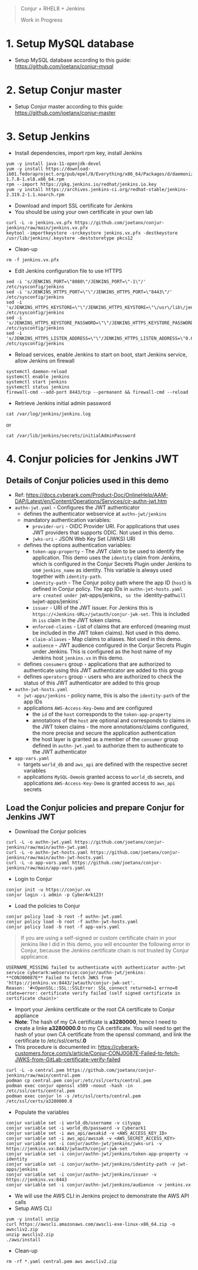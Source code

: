 > Conjur + RHEL8 + Jenkins
> 
> Work in Progress
# 1. Setup MySQL database
- Setup MySQL database according to this guide: https://github.com/joetanx/conjur-mysql
# 2. Setup Conjur master
- Setup Conjur master according to this guide: https://github.com/joetanx/conjur-master
# 3. Setup Jenkins
- Install dependencies, import rpm key, install Jenkins
```console
yum -y install java-11-openjdk-devel
yum -y install https://download-ib01.fedoraproject.org/pub/epel/8/Everything/x86_64/Packages/d/daemonize-1.7.8-1.el8.x86_64.rpm
rpm --import https://pkg.jenkins.io/redhat/jenkins.io.key
yum -y install https://archives.jenkins-ci.org/redhat-stable/jenkins-2.319.2-1.1.noarch.rpm
```
- Download and import SSL certificate for Jenkins
- You should be using your own certificate in your own lab
```console
curl -L -o jenkins.vx.pfx https://github.com/joetanx/conjur-jenkins/raw/main/jenkins.vx.pfx
keytool -importkeystore -srckeystore jenkins.vx.pfx -destkeystore /usr/lib/jenkins/.keystore -deststoretype pkcs12
```
- Clean-up
```console
rm -f jenkins.vx.pfx
```
- Edit Jenkins configuration file to use HTTPS
```console
sed -i 's/JENKINS_PORT=\"8080\"/JENKINS_PORT=\"-1\"/' /etc/sysconfig/jenkins
sed -i 's/JENKINS_HTTPS_PORT=\"\"/JENKINS_HTTPS_PORT=\"8443\"/' /etc/sysconfig/jenkins
sed -i 's/JENKINS_HTTPS_KEYSTORE=\"\"/JENKINS_HTTPS_KEYSTORE=\"\/usr\/lib\/jenkins\/.keystore\"/' /etc/sysconfig/jenkins
sed -i 's/JENKINS_HTTPS_KEYSTORE_PASSWORD=\"\"/JENKINS_HTTPS_KEYSTORE_PASSWORD=\"cyberark\"/' /etc/sysconfig/jenkins
sed -i 's/JENKINS_HTTPS_LISTEN_ADDRESS=\"\"/JENKINS_HTTPS_LISTEN_ADDRESS=\"0.0.0.0\"/' /etc/sysconfig/jenkins
```
- Reload services, enable Jenkins to start on boot, start Jenkins service, allow Jenkins on firewall
```console
systemctl daemon-reload
systemctl enable jenkins
systemctl start jenkins
systemctl status jenkins
firewall-cmd --add-port 8443/tcp --permanent && firewall-cmd --reload
```
- Retrieve Jenkins initial admin password
```console
cat /var/log/jenkins/jenkins.log
```
or
```console
cat /var/lib/jenkins/secrets/initialAdminPassword
```
# 4. Conjur policies for Jenkins JWT
## Details of Conjur policies used in this demo
- Ref: https://docs.cyberark.com/Product-Doc/OnlineHelp/AAM-DAP/Latest/en/Content/Operations/Services/cjr-authn-jwt.htm
- `authn-jwt.yaml` - Configures the JWT authenticator
  - defines the authenticator webservice at `authn-jwt/jenkins`
  - mandatory authentication variables:
    - `provider-uri` - OIDC Provider URI. For applications that uses JWT providers that supports ODIC. Not used in this demo.
    - `jwks-uri` - JSON Web Key Set (JWKS) URI
  - defines the options authentication variables:
    - `token-app-property` - The JWT claim to be used to identify the application. This demo uses the `identity` claim from Jenkins, which is configured in the Conjur Secrets Plugin under Jenkins to use `jenkins_name` as identity. This variable is always used together with `identity-path`. 
    - `identity-path` - The Conjur policy path where the app ID (`host`) is defined in Conjur policy. The app IDs in `authn-jet-hosts.yaml are created under `jwt-apps/jenkins`, so the `identity-path` will be `jwt-apps/jenkins`.
    - `issuer` - URI of the JWT issuer. For Jenkins this is `https://<Jenkins-URL>/jwtauth/conjur-jwk-set`. This is included in `iss` claim in the JWT token claims.
    - `enforced-claims` - List of claims that are enforced (meaning must be included in the JWT token claims). Not used in this demo.
    - `claim-aliases` - Map claims to aliases. Not used in this demo.
    - `audience` - JWT audience configured in the Conjur Secrets Plugin under Jenkins. This is configured as the host name of my Jenkins host `jenkins.vx` in this demo.
  - defines `consumers` group - applications that are authorized to authenticate using this JWT authenticator are added to this group
  - defines `operators` group - users who are authorized to check the status of this JWT authenticator are added to this group
- `authn-jwt-hosts.yaml`
  - `jwt-apps/jenkins` - policy name, this is also the `identity-path` of the app IDs
  - applications `AWS-Access-Key-Demo` and  are configured
    - the `id` of the `host` corresponds to the `token-app-property`
    - annotations of the `host` are optional and corresponds to claims in the JWT token claims - the more annotations/claims configured, the more precise and secure the application authentication
    - the host layer is granted as a member of the `consumer` group defined in `authn-jwt.yaml` to authorize them to authenticate to the JWT authenticator
- `app-vars.yaml`
  - targets `world_db` and `aws_api` are defined with the respective secret variables
  - applications `MySQL-Demo`is granted access to `world_db` secrets, and applications `AWS-Access-Key-Demo` is granted access to `aws_api` secrets
## Load the Conjur policies and prepare Conjur for Jenkins JWT
- Download the Conjur policies
```console
curl -L -o authn-jwt.yaml https://github.com/joetanx/conjur-jenkins/raw/main/authn-jwt.yaml
curl -L -o authn-jwt-hosts.yaml https://github.com/joetanx/conjur-jenkins/raw/main/authn-jwt-hosts.yaml
curl -L -o app-vars.yaml https://github.com/joetanx/conjur-jenkins/raw/main/app-vars.yaml
```
- Login to Conjur
```console
conjur init -u https://conjur.vx
conjur login -i admin -p CyberArk123!
```
- Load the policies to Conjur
```console
conjur policy load -b root -f authn-jwt.yaml
conjur policy load -b root -f authn-jwt-hosts.yaml
conjur policy load -b root -f app-vars.yaml
```
> If you are using a self-signed or custom certificate chain in your jenkins like I did in this demo, you will encounter the following error in Conjur, because the Jenkins certificate chain is not trusted by Conjur applicance.
```console
USERNAME_MISSING failed to authenticate with authenticator authn-jwt service cyberark:webservice:conjur/authn-jwt/jenkins:
**CONJ00087E** Failed to fetch JWKS from 'https://jenkins.vx:8443/jwtauth/conjur-jwk-set'.
Reason: '#<OpenSSL::SSL::SSLError: SSL_connect returned=1 errno=0 state=error: certificate verify failed (self signed certificate in certificate chain)>'
```
- Import your Jenkins certificate or the root CA certificate to Conjur appliance
- **Note**: The hash of my CA certificate is **a3280000**, hence I need to create a linke **a3280000.0** to my CA certificate. You will need to get the hash of your own CA certificate from the openssl command, and link the certificate to /etc/ssl/certs/**<your-ca-hash>.0**
- This procedure is documented in: https://cyberark-customers.force.com/s/article/Conjur-CONJ0087E-Failed-to-fetch-JWKS-from-GitLab-certificate-verify-failed
```console
curl -L -o central.pem https://github.com/joetanx/conjur-jenkins/raw/main/central.pem
podman cp central.pem conjur:/etc/ssl/certs/central.pem
podman exec conjur openssl x509 -noout -hash -in /etc/ssl/certs/central.pem
podman exec conjur ln -s /etc/ssl/certs/central.pem /etc/ssl/certs/a3280000.0
```
- Populate the variables
```console
conjur variable set -i world_db/username -v cityapp
conjur variable set -i world_db/password -v Cyberark1
conjur variable set -i aws_api/awsakid -v <AWS_ACCESS_KEY_ID>
conjur variable set -i aws_api/awssak -v <AWS_SECRET_ACCESS_KEY>
conjur variable set -i conjur/authn-jwt/jenkins/jwks-uri -v https://jenkins.vx:8443/jwtauth/conjur-jwk-set
conjur variable set -i conjur/authn-jwt/jenkins/token-app-property -v identity
conjur variable set -i conjur/authn-jwt/jenkins/identity-path -v jwt-apps/jenkins
conjur variable set -i conjur/authn-jwt/jenkins/issuer -v https://jenkins.vx:8443
conjur variable set -i conjur/authn-jwt/jenkins/audience -v jenkins.vx
```
- We will use the AWS CLI in Jenkins project to demonstrate the AWS API calls
- Setup AWS CLI
```console
yum -y install unzip
curl https://awscli.amazonaws.com/awscli-exe-linux-x86_64.zip -o awscliv2.zip
unzip awscliv2.zip
./aws/install
```
- Clean-up
```console
rm -rf *.yaml central.pem aws awscliv2.zip
```
